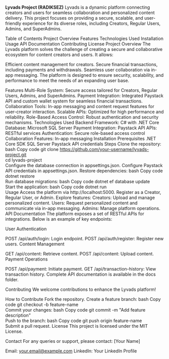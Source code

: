 **Lyvads Project (RADIKSEZ)**
Lyvads is a dynamic platform connecting creators and users for seamless collaboration and personalized content delivery. This project focuses on providing a secure, scalable, and user-friendly experience for its diverse roles, including Creators, Regular Users, Admins, and SuperAdmins.

Table of Contents
Project Overview
Features
Technologies Used
Installation
Usage
API Documentation
Contributing
License
Project Overview
The Lyvads platform solves the challenge of creating a secure and collaborative ecosystem for content creators and users. It allows:

Efficient content management for creators.
Secure financial transactions, including payments and withdrawals.
Seamless user collaboration via in-app messaging.
The platform is designed to ensure security, scalability, and performance to meet the needs of an expanding user base.

Features
Multi-Role System: Secure access tailored for Creators, Regular Users, Admins, and SuperAdmins.
Payment Integration: Integrated Paystack API and custom wallet system for seamless financial transactions.
Collaboration Tools: In-app messaging and content request features for user-creator interaction.
Scalable APIs: Optimized for high performance and reliability.
Role-Based Access Control: Robust authentication and security mechanisms.
Technologies Used
Backend Framework: C# with .NET Core
Database: Microsoft SQL Server
Payment Integration: Paystack API
APIs: RESTful services
Authentication: Secure role-based access control
Collaboration Features: In-app messaging
Installation
Prerequisites
.NET Core SDK
SQL Server
Paystack API credentials
Steps
Clone the repository:
bash
Copy code
git clone https://github.com/your-username/lyvads-project.git  
cd lyvads-project  
Configure the database connection in appsettings.json.
Configure Paystack API credentials in appsettings.json.
Restore dependencies:
bash
Copy code
dotnet restore  
Run database migrations:
bash
Copy code
dotnet ef database update  
Start the application:
bash
Copy code
dotnet run  
Usage
Access the platform via http://localhost:5000.
Register as a Creator, Regular User, or Admin.
Explore features:
Creators: Upload and manage personalized content.
Users: Request personalized content and communicate via in-app messaging.
Admins: Manage platform operations.
API Documentation
The platform exposes a set of RESTful APIs for integrations. Below is an example of key endpoints:

User Authentication

POST /api/auth/login: Login endpoint.
POST /api/auth/register: Register new users.
Content Management

GET /api/content: Retrieve content.
POST /api/content: Upload content.
Payment Operations

POST /api/payment: Initiate payment.
GET /api/transaction-history: View transaction history.
Complete API documentation is available in the docs folder.

Contributing
We welcome contributions to enhance the Lyvads platform!

How to Contribute
Fork the repository.
Create a feature branch:
bash
Copy code
git checkout -b feature-name  
Commit your changes:
bash
Copy code
git commit -m "Add feature description"  
Push to the branch:
bash
Copy code
git push origin feature-name  
Submit a pull request.
License
This project is licensed under the MIT License.

Contact
For any queries or support, please contact:
[Your Name]

Email: your.email@example.com
LinkedIn: Your LinkedIn Profile
